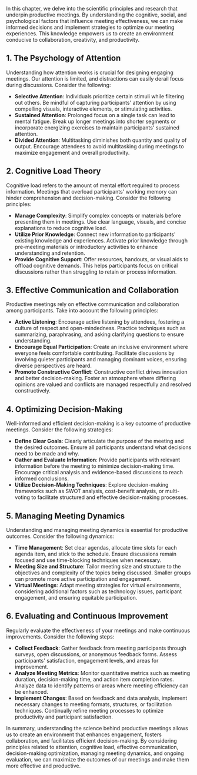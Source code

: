 
In this chapter, we delve into the scientific principles and research that underpin productive meetings. By understanding the cognitive, social, and psychological factors that influence meeting effectiveness, we can make informed decisions and implement strategies to optimize our meeting experiences. This knowledge empowers us to create an environment conducive to collaboration, creativity, and productivity.

1\. **The Psychology of Attention**
----------------------------------

Understanding how attention works is crucial for designing engaging meetings. Our attention is limited, and distractions can easily derail focus during discussions. Consider the following:

* **Selective Attention**: Individuals prioritize certain stimuli while filtering out others. Be mindful of capturing participants' attention by using compelling visuals, interactive elements, or stimulating activities.
* **Sustained Attention**: Prolonged focus on a single task can lead to mental fatigue. Break up longer meetings into shorter segments or incorporate energizing exercises to maintain participants' sustained attention.
* **Divided Attention**: Multitasking diminishes both quantity and quality of output. Encourage attendees to avoid multitasking during meetings to maximize engagement and overall productivity.

2\. **Cognitive Load Theory**
----------------------------

Cognitive load refers to the amount of mental effort required to process information. Meetings that overload participants' working memory can hinder comprehension and decision-making. Consider the following principles:

* **Manage Complexity**: Simplify complex concepts or materials before presenting them in meetings. Use clear language, visuals, and concise explanations to reduce cognitive load.
* **Utilize Prior Knowledge**: Connect new information to participants' existing knowledge and experiences. Activate prior knowledge through pre-meeting materials or introductory activities to enhance understanding and retention.
* **Provide Cognitive Support**: Offer resources, handouts, or visual aids to offload cognitive demands. This helps participants focus on critical discussions rather than struggling to retain or process information.

3\. **Effective Communication and Collaboration**
------------------------------------------------

Productive meetings rely on effective communication and collaboration among participants. Take into account the following principles:

* **Active Listening**: Encourage active listening by attendees, fostering a culture of respect and open-mindedness. Practice techniques such as summarizing, paraphrasing, and asking clarifying questions to ensure understanding.
* **Encourage Equal Participation**: Create an inclusive environment where everyone feels comfortable contributing. Facilitate discussions by involving quieter participants and managing dominant voices, ensuring diverse perspectives are heard.
* **Promote Constructive Conflict**: Constructive conflict drives innovation and better decision-making. Foster an atmosphere where differing opinions are valued and conflicts are managed respectfully and resolved constructively.

4\. **Optimizing Decision-Making**
---------------------------------

Well-informed and efficient decision-making is a key outcome of productive meetings. Consider the following strategies:

* **Define Clear Goals**: Clearly articulate the purpose of the meeting and the desired outcomes. Ensure all participants understand what decisions need to be made and why.
* **Gather and Evaluate Information**: Provide participants with relevant information before the meeting to minimize decision-making time. Encourage critical analysis and evidence-based discussions to reach informed conclusions.
* **Utilize Decision-Making Techniques**: Explore decision-making frameworks such as SWOT analysis, cost-benefit analysis, or multi-voting to facilitate structured and effective decision-making processes.

5\. **Managing Meeting Dynamics**
--------------------------------

Understanding and managing meeting dynamics is essential for productive outcomes. Consider the following dynamics:

* **Time Management**: Set clear agendas, allocate time slots for each agenda item, and stick to the schedule. Ensure discussions remain focused and use time-blocking techniques when necessary.
* **Meeting Size and Structure**: Tailor meeting size and structure to the objectives and complexity of the topics being discussed. Smaller groups can promote more active participation and engagement.
* **Virtual Meetings**: Adapt meeting strategies for virtual environments, considering additional factors such as technology issues, participant engagement, and ensuring equitable participation.

6\. **Evaluating and Continuous Improvement**
--------------------------------------------

Regularly evaluate the effectiveness of your meetings and make continuous improvements. Consider the following steps:

* **Collect Feedback**: Gather feedback from meeting participants through surveys, open discussions, or anonymous feedback forms. Assess participants' satisfaction, engagement levels, and areas for improvement.
* **Analyze Meeting Metrics**: Monitor quantitative metrics such as meeting duration, decision-making time, and action item completion rates. Analyze data to identify patterns or areas where meeting efficiency can be enhanced.
* **Implement Changes**: Based on feedback and data analysis, implement necessary changes to meeting formats, structures, or facilitation techniques. Continually refine meeting processes to optimize productivity and participant satisfaction.

In summary, understanding the science behind productive meetings allows us to create an environment that enhances engagement, fosters collaboration, and facilitates efficient decision-making. By considering principles related to attention, cognitive load, effective communication, decision-making optimization, managing meeting dynamics, and ongoing evaluation, we can maximize the outcomes of our meetings and make them more effective and productive.
